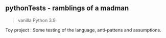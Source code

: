 ## pythonTests - ramblings of a madman
>vanilla Python 3.9

Toy project : Some testing of the language, anti-pattens and assumptions. 

